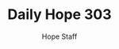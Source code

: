 ---
image: /assets/img/daily-hope-default-artwork.png
title: Daily Hope 303
number: 303
categories:
  - Daily Hope
author: Hope Staff
notes: Daily Hope 303
embed: >-
  <iframe src="https://open.spotify.com/embed/episode/6DQFRrRdu1YXrikQ1slSjf?utm_source=generator" width="400px" height="102px" frameborder=“0" scrolling=“no”></iframe>
---